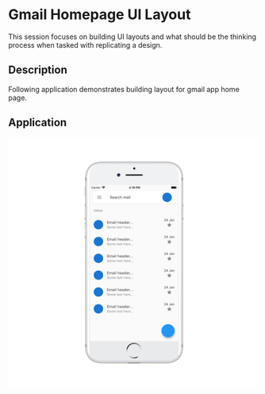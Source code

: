 # Gmail Homepage UI Layout

This session focuses on building UI layouts and what should be the thinking process when tasked with replicating a design.

## Description

Following application demonstrates building layout for gmail app home page.

## Application

![](images/session_2_screen.png)


